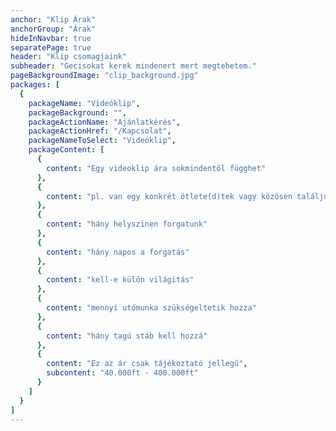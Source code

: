 ```yaml
---
anchor: "Klip Árak"
anchorGroup: "Árak"
hideInNavbar: true
separatePage: true
header: "Klip csomagjaink"
subheader: "Gecisokat kerek mindenert mert megtehetem."
pageBackgroundImage: "clip_background.jpg"
packages: [
  {
    packageName: "Videóklip",
    packageBackground: "",
    packageActionName: "Ajánlatkérés",
    packageActionHref: "/Kapcsolat",
    packageNameToSelect: "Videóklip",
    packageContent: [
      {
        content: "Egy videoklip ára sokmindentől függhet"
      },
      {
        content: "pl. van egy konkrét ötlete(d)tek vagy közösen találjuk ki"
      },
      {
        content: "hány helyszinen forgatunk"
      },
      {
        content: "hány napos a forgatás"
      },
      {
        content: "kell-e külön világitás"
      },
      {
        content: "mennyi utómunka szükségeltetik hozza"
      },
      {
        content: "hány tagú stáb kell hozzá"
      },
      {
        content: "Ez az ár csak tájékoztató jellegű",
        subcontent: "40.000ft - 400.000ft"
      }
    ]
  }
]
---
```

